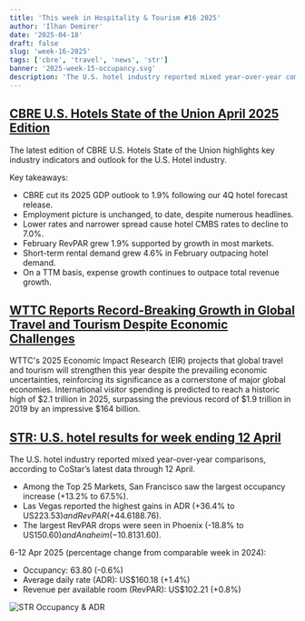 ```yaml
---
title: 'This week in Hospitality & Tourism #16 2025'
author: 'Ilhan Demirer'
date: '2025-04-18'
draft: false
slug: 'week-16-2025'
tags: ['cbre', 'travel', 'news', 'str']
banner: '2025-week-15-occupancy.svg'
description: 'The U.S. hotel industry reported mixed year-over-year comparisons, according to CoStar’s latest data through 12 April.'
---
```


## [CBRE U.S. Hotels State of the Union April 2025 Edition](https://www.hospitalitynet.org/news/4126677.html)

The latest edition of CBRE U.S. Hotels State of the Union highlights key industry indicators and outlook for the U.S. Hotel industry.

Key takeaways:

- CBRE cut its 2025 GDP outlook to 1.9% following our 4Q hotel forecast release.
- Employment picture is unchanged, to date, despite numerous headlines.
- Lower rates and narrower spread cause hotel CMBS rates to decline to 7.0%.
- February RevPAR grew 1.9% supported by growth in most markets.
- Short-term rental demand grew 4.6% in February outpacing hotel demand.
- On a TTM basis, expense growth continues to outpace total revenue growth.

## [WTTC Reports Record-Breaking Growth in Global Travel and Tourism Despite Economic Challenges](https://www.hotelnewsresource.com/article136001.html)

WTTC's 2025 Economic Impact Research (EIR) projects that global travel and tourism will strengthen this year despite the prevailing economic uncertainties, reinforcing its significance as a cornerstone of major global economies. International visitor spending is predicted to reach a historic high of $2.1 trillion in 2025, surpassing the previous record of $1.9 trillion in 2019 by an impressive $164 billion.

## [STR: U.S. hotel results for week ending 12 April](https://str.com/press-release/us-hotel-results-week-ending-12-april)

The U.S. hotel industry reported mixed year-over-year comparisons, according to CoStar’s latest data through 12 April.

- Among the Top 25 Markets, San Francisco saw the largest occupancy increase (+13.2% to 67.5%).
- Las Vegas reported the highest gains in ADR (+36.4% to US$223.53) and RevPAR (+44.6% to US$188.76).
- The largest RevPAR drops were seen in Phoenix (-18.8% to US$150.60) and Anaheim (-10.8% to US$131.60).

6-12 Apr 2025 (percentage change from comparable week in 2024):

- Occupancy: 63.80 (-0.6%)
- Average daily rate (ADR): US$160.18 (+1.4%)
- Revenue per available room (RevPAR): US$102.21 (+0.8%)

![STR Occupancy & ADR](/images/blogimages/2025-week-15-occupancy.svg)
